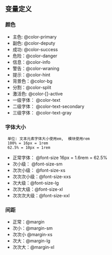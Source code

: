 ## 变量定义
### 颜色
+ 主色: @color-primary
+ 副色: @color-deputy
+ 成功: @color-success
+ 危险：@color-danger
+ 信息：@color-info
+ 警告：@color-wraning
+ 提示：@color-hint
+ 背景色：@color-bg
+ 分割：@color-split
+ 激活色: @color-[]-active
+ 一级字体： @color-text
+ 二级字体： @color-text-secondary
+ 三级字体： @color-text-gray

### 字体大小
~~~ 
 单位: 文本元素字体大小使用em,  模块使用rem
 100% = 16px = 1rem
 62.5% = 10px = 1rem
~~~
+ 正常字体： @font-size 16px = 1.6rem = 62.5%
+ 次小级： @font-size-sm
+ 次次小级： @font-size-xs
+ 次次次小级：@font-size-xxs
+ 次大级：@font-size-lg
+ 次次大级：@font-size-xl
+ 次次次大级：@font-size-xxl

### 间距
+ 正常：@margin
+ 次小：@margin-sm
+ 次次小 @margin-xs
+ 次大：@margin-lg
+ 次次大：@margin-xl